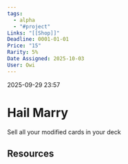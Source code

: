 ```yaml
---
tags:
  - alpha
  - "#project"
Links: "[[Shop]]"
Deadline: 0001-01-01
Price: "15"
Rarity: 5%
Date Assigned: 2025-10-03
User: Owi
---
```

2025-09-29 23:57

# Hail Marry
Sell all your modified cards in your deck

## Resources






